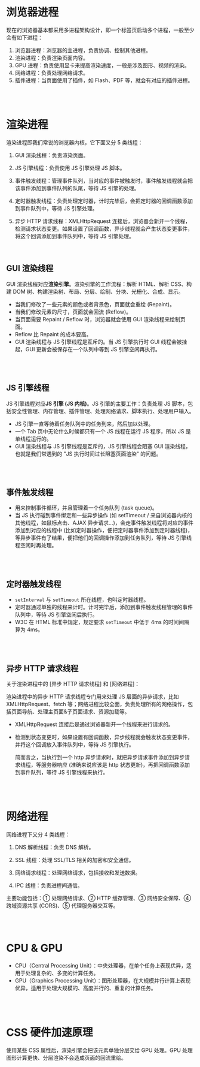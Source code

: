 # 浏览器进程

现在的浏览器基本都采用多进程架构设计，即一个标签页启动多个进程，一般至少会有如下进程：

1. 浏览器进程：浏览器的主进程，负责协调、控制其他进程。
2. 渲染进程：负责渲染页面内容。
3. GPU 进程：负责使用显卡来提高渲染速度，一般是涉及图形、视频的渲染。
4. 网络进程：负责处理网络请求。
5. 插件进程：当页面使用了插件，如 Flash、PDF 等，就会有对应的插件进程。

<br><br>

# 渲染进程

渲染进程即我们常说的浏览器内核，它下面又分 5 类线程：

1. GUI 渲染线程：负责渲染页面。

2. JS 引擎线程：负责使用 JS 引擎处理 JS 脚本。

3. 事件触发线程：管理事件队列，当对应的事件被触发时，事件触发线程就会把该事件添加到事件队列的队尾，等待 JS 引擎的处理。

4. 定时器触发线程：负责处理定时器，计时完毕后，会把定时器的回调函数添加到事件队列中，等待 JS 引擎处理。

5. 异步 HTTP 请求线程：XMLHttpRequest 连接后，浏览器会新开一个线程，检测请求状态变更。如果设置了回调函数，异步线程就会产生状态变更事件，将这个回调添加到事件队列中，等待 JS 引擎处理。

<br>

## GUI 渲染线程

GUI 渲染线程对应**渲染引擎**。渲染引擎的工作流程：解析 HTML、解析 CSS、构建 DOM 树、构建渲染树、布局、分层、绘制、分块、光栅化、合成、显示。

-   当我们修改了一些元素的颜色或者背景色，页面就会重绘 (Repaint)。
-   当我们修改元素的尺寸，页面就会回流 (Reflow)。
-   当页面需要 Repaint / Reflow 时，浏览器就会使用 GUI 渲染线程来绘制页面。
-   Reflow 比 Repaint 的成本要高。
-   GUI 渲染线程与 JS 引擎线程是互斥的。当 JS 引擎执行时 GUI 线程会被挂起，GUI 更新会被保存在一个队列中等到 JS 引擎空闲再执行。

<br><br>

## JS 引擎线程

JS 引擎线程对应**JS 引擎 (JS 内核)**。JS 引擎的主要工作：负责处理 JS 脚本，包括安全性管理、内存管理、插件管理、处理网络请求、脚本执行、处理用户输入。

-   JS 引擎一直等待着任务队列中的任务到来，然后加以处理。
-   一个 Tab 页中无论什么时候都只有一个 JS 线程在运行 JS 程序，所以 JS 是单线程运行的。
-   GUI 渲染线程与 JS 引擎线程是互斥的，JS 引擎线程会阻塞 GUI 渲染线程，也就是我们常遇到的 "JS 执行时间过长阻塞页面渲染" 的问题。

<br><br>

## 事件触发线程

-   用来控制事件循环，并且管理着一个任务队列 (task queue)。
-   当 JS 执行碰到事件绑定和一些异步操作 (如 setTimeout / 来自浏览器内核的其他线程，如鼠标点击、AJAX 异步请求...)，会走事件触发线程将对应的事件添加到对应的线程中 (比如定时器操作，便把定时器事件添加到定时器线程)，等异步事件有了结果，便把他们的回调操作添加到任务队列，等待 JS 引擎线程空闲时再处理。

<br><br>

## 定时器触发线程

-   `setInterval` 与 `setTimeout` 所在线程，也叫定时器线程。
-   定时器通过单独的线程来计时。计时完毕后，添加到事件触发线程管理的事件队列中，等待 JS 引擎空闲后执行。
-   W3C 在 HTML 标准中规定，规定要求 `setTimeout` 中低于 4ms 的时间间隔算为 4ms。

<br><br>

## 异步 HTTP 请求线程

关于渲染进程中的 [异步 HTTP 请求线程] 和 [网络进程]：

渲染进程中的异步 HTTP 请求线程专门用来处理 JS 层面的异步请求，比如 XMLHttpRequest、fetch 等；网络进程比较全面，负责处理所有的网络操作，包括页面导航、处理主页面&子页面请求、资源加载等。

-   XMLHttpRequest 连接后是通过浏览器新开一个线程来进行请求的。

-   检测到状态变更时，如果设置有回调函数，异步线程就会触发状态变更事件，并将这个回调放入事件队列中，等待 JS 引擎执行。

    简而言之，当执行到一个 http 异步请求时，就把异步请求事件添加到异步请求线程，等服务器响应 (准确来说应该是 http 状态更新)，再把回调函数添加到事件队列，等待 JS 引擎线程来执行。

<br><br>

# 网络进程

网络进程下又分 4 类线程：

1. DNS 解析线程：负责 DNS 解析。

2. SSL 线程：处理 SSL/TLS 相关的加密和安全通信。

3. 网络请求线程：处理网络请求，包括接收和发送数据。

4. IPC 线程：负责进程间通信。

主要功能包括：① 处理网络请求、② HTTP 缓存管理、③ 网络安全保障、④ 跨域资源共享 (CORS)、⑤ 代理服务器交互等。

<br><br>

# CPU & GPU

-   CPU（Central Processing Unit）：中央处理器，在单个任务上表现优异，适用于处理复杂的、多变的计算任务。
-   GPU（Graphics Processing Unit）：图形处理器，在大规模并行计算上表现优异，适用于处理大规模的、高度并行的、重复的计算任务。

<br><br>

# CSS 硬件加速原理

使用某些 CSS 属性后，渲染引擎会把该元素单独分层交给 GPU 处理。GPU 处理图形计算更快、分层渲染不会造成页面的回流重绘。

<br>
